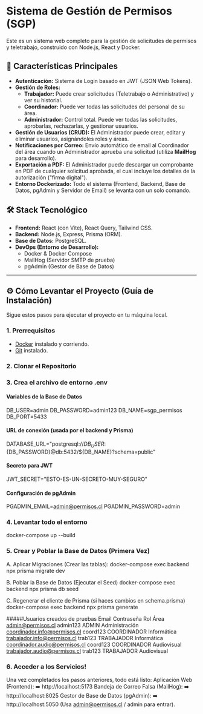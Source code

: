 # Sistema de Gestión de Permisos (SGP)

Este es un sistema web completo para la gestión de solicitudes de permisos y teletrabajo, construido con Node.js, React y Docker.

## 🚀 Características Principales

* **Autenticación:** Sistema de Login basado en JWT (JSON Web Tokens).
* **Gestión de Roles:**
    * **Trabajador:** Puede crear solicitudes (Teletrabajo o Administrativo) y ver su historial.
    * **Coordinador:** Puede ver todas las solicitudes del personal de su área.
    * **Administrador:** Control total. Puede ver todas las solicitudes, aprobarlas, rechazarlas, y gestionar usuarios.
* **Gestión de Usuarios (CRUD):** El Administrador puede crear, editar y eliminar usuarios, asignándoles roles y áreas.
* **Notificaciones por Correo:** Envío automático de email al Coordinador del área cuando un Administrador aprueba una solicitud (utiliza **MailHog** para desarrollo).
* **Exportación a PDF:** El Administrador puede descargar un comprobante en PDF de cualquier solicitud aprobada, el cual incluye los detalles de la autorización ("firma digital").
* **Entorno Dockerizado:** Todo el sistema (Frontend, Backend, Base de Datos, pgAdmin y Servidor de Email) se levanta con un solo comando.

## 🛠️ Stack Tecnológico

* **Frontend:** React (con Vite), React Query, Tailwind CSS.
* **Backend:** Node.js, Express, Prisma (ORM).
* **Base de Datos:** PostgreSQL.
* **DevOps (Entorno de Desarrollo):**
    * Docker & Docker Compose
    * MailHog (Servidor SMTP de prueba)
    * pgAdmin (Gestor de Base de Datos)

---

## ⚙️ Cómo Levantar el Proyecto (Guía de Instalación)

Sigue estos pasos para ejecutar el proyecto en tu máquina local.

### 1. Prerrequisitos

* [Docker](https://www.docker.com/products/docker-desktop/) instalado y corriendo.
* [Git](https://git-scm.com/) instalado.

### 2. Clonar el Repositorio

### 3. Crea el archivo de entorno .env

#### Variables de la Base de Datos
DB_USER=admin
DB_PASSWORD=admin123
DB_NAME=sgp_permisos
DB_PORT=5433

#### URL de conexión (usada por el backend y Prisma)
DATABASE_URL="postgresql://${DB_USER}:${DB_PASSWORD}@db:5432/${DB_NAME}?schema=public"

#### Secreto para JWT
JWT_SECRET="ESTO-ES-UN-SECRETO-MUY-SEGURO"

#### Configuración de pgAdmin
PGADMIN_EMAIL=admin@permisos.cl
PGADMIN_PASSWORD=admin


### 4. Levantar todo el entorno

docker-compose up --build

### 5. Crear y Poblar la Base de Datos (Primera Vez)

A. Aplicar Migraciones (Crear las tablas):
docker-compose exec backend npx prisma migrate dev

B. Poblar la Base de Datos (Ejecutar el Seed)
docker-compose exec backend npx prisma db seed

C. Regenerar el cliente de Prisma (si haces cambios en schema.prisma)
docker-compose exec backend npx prisma generate

#####Usuarios creados de pruebas
Email	                        Contraseña	Rol	         Área
admin@permisos.cl	            admin123	 ADMIN	       Administración
coordinador.info@permisos.cl	coord123	 COORDINADOR	 Informática
trabajador.info@permisos.cl	  trab123	   TRABAJADOR	   Informática
coordinador.audio@permisos.cl	coord123	 COORDINADOR	 Audiovisual
trabajador.audio@permisos.cl	trab123	   TRABAJADOR	   Audiovisual

### 6. Acceder a los Servicios!

Una vez completados los pasos anteriores, todo está listo:
Aplicación Web (Frontend): ➡️ http://localhost:5173
Bandeja de Correo Falsa (MailHog): ➡️ http://localhost:8025
Gestor de Base de Datos (pgAdmin): ➡️ http://localhost:5050 (Usa admin@permisos.cl / admin para entrar).

